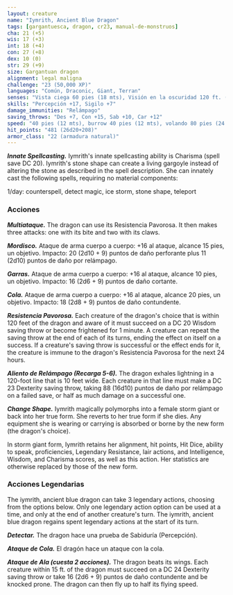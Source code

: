 ```yaml
---
layout: creature
name: "Iymrith, Ancient Blue Dragon"
tags: [gargantuesca, dragon, cr23, manual-de-monstruos]
cha: 21 (+5)
wis: 17 (+3)
int: 18 (+4)
con: 27 (+8)
dex: 10 (0)
str: 29 (+9)
size: Gargantuan dragon
alignment: legal maligna
challenge: "23 (50,000 XP)"
languages: "Común, Draconic, Giant, Terran"
senses: "Vista ciega 60 pies (18 mts), Visión en la oscuridad 120 ft. (36 mts)"
skills: "Percepción +17, Sigilo +7"
damage_immunities: "Relámpago"
saving_throws: "Des +7, Con +15, Sab +10, Car +12"
speed: "40 pies (12 mts), burrow 40 pies (12 mts), volando 80 pies (24 mts)"
hit_points: "481 (26d20+208)"
armor_class: "22 (armadura natural)"
---
```


***Innate Spellcasting.*** Iymrith's innate spellcasting ability is Charisma (spell save DC 20).  Iymrith's stone shape can create a living gargoyle instead of altering the stone as described in the spell description. She can innately cast the following spells, requiring no material components:

1/day: counterspell, detect magic, ice storm, stone shape, teleport

### Acciones

***Multiataque.*** The dragon can use its Resistencia Pavorosa. It then makes three attacks: one with its bite and two with its claws.

***Mordisco.*** Ataque de arma cuerpo a cuerpo: +16 al ataque, alcance 15 pies, un objetivo. Impacto: 20 (2d10 + 9) puntos de daño perforante plus 11 (2d10) puntos de daño por relámpago.

***Garras.*** Ataque de arma cuerpo a cuerpo: +16 al ataque, alcance 10 pies, un objetivo. Impacto: 16 (2d6 + 9) puntos de daño cortante.

***Cola.*** Ataque de arma cuerpo a cuerpo: +16 al ataque, alcance 20 pies, un objetivo. Impacto: 18 (2d8 + 9) puntos de daño contundente.

***Resistencia Pavorosa.*** Each creature of the dragon's choice that is within 120 feet of the dragon and aware of it must succeed on a DC 20 Wisdom saving throw or become frightened for 1 minute. A creature can repeat the saving throw at the end of each of its turns, ending the effect on itself on a success. If a creature's saving throw is successful or the effect ends for it, the creature is immune to the dragon's Resistencia Pavorosa for the next 24 hours.

***Aliento de Relámpago (Recarga 5-6).*** The dragon exhales lightning in a 120-foot line that is 10 feet wide. Each creature in that line must make a DC 23 Dexterity saving throw, taking 88 (16d10) puntos de daño por relámpago on a failed save, or half as much damage on a successful one.

***Change Shape.*** Iymrith magically polymorphs into a female storm giant or back into her true form. She reverts to her true form if she dies. Any equipment she is wearing or carrying is absorbed or borne by the new form (the dragon's choice).

In storm giant form, Iymrith retains her alignment, hit points, Hit Dice, ability to speak, proficiencies, Legendary Resistance, lair actions, and Intelligence, Wisdom, and Charisma scores, as well as this action. Her statistics are otherwise replaced by those of the new form.

### Acciones Legendarias

The iymrith, ancient blue dragon can take 3 legendary actions, choosing from the options below. Only one legendary action option can be used at a time, and only at the end of another creature's turn. The iymrith, ancient blue dragon regains spent legendary actions at the start of its turn.

***Detectar.*** The dragon hace una prueba de Sabiduría (Percepción).

***Ataque de Cola.*** El dragón hace un ataque con la cola.

***Ataque de Ala (cuesta 2 acciones).*** The dragon beats its wings. Each creature within 15 ft. of the dragon must succeed on a DC 24 Dexterity saving throw or take 16 (2d6 + 9) puntos de daño contundente and be knocked prone. The dragon can then fly up to half its flying speed.